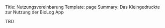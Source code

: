 Title: Nutzungsvereinbarung
Template: page
Summary: Das Kleingedruckte zur Nutzung der BioLog App

TBD